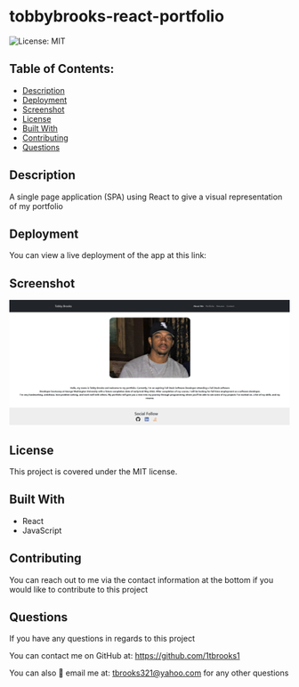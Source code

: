 # tobbybrooks-react-portfolio

![License: MIT](https://img.shields.io/badge/License-MIT-yellow.svg)

## Table of Contents:
  - [Description](#description)
  - [Deployment](#deployment)
  - [Screenshot](#screenshot)
  - [License](#license)
  - [Built With](#built-with)
  - [Contributing](#contributing)
  - [Questions](#questions)

## Description
A single page application (SPA) using React to give a visual representation of my portfolio

## Deployment
You can view a live deployment of the app at this link: 

## Screenshot
![Screenshot](portfolio.JPG)

## License
This project is covered under the MIT license.

## Built With
- React
- JavaScript

## Contributing
You can reach out to me via the contact information at the bottom if you would like to contribute to this project

## Questions
If you have any questions in regards to this project 

You can contact me on GitHub at: https://github.com/1tbrooks1 

You can also 📧 email me at: tbrooks321@yahoo.com for any other questions
